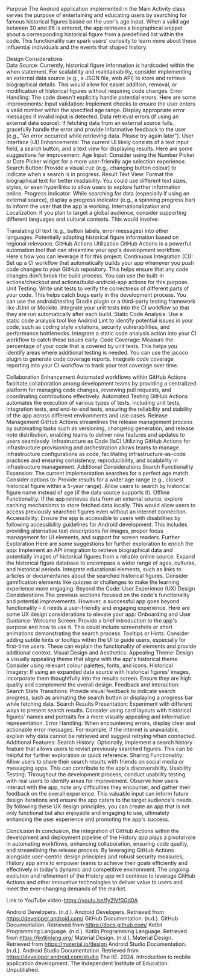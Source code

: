 Purpose
The Android application implemented in the Main Activity class serves the purpose of entertaining and educating users by searching for famous historical figures based on the user's age input. When a valid age between 30 and 96 is entered, the app retrieves a biographical snippet about a corresponding historical figure from a predefined list within the code. This functionality can spark users' curiosity to learn more about these influential individuals and the events that shaped history.
 
Design Considerations	
Data Source: Currently, historical figure information is hardcoded within the when statement. For scalability and maintainability, consider implementing an external data source (e.g., a JSON file, web API) to store and retrieve biographical details. This would allow for easier addition, removal, or modification of historical figures without requiring code changes.
Error Handling: The code doesn't explicitly handle potential errors. Here are some improvements:
Input validation: Implement checks to ensure the user enters a valid number within the specified age range. Display appropriate error messages if invalid input is detected.
Data retrieval errors (if using an external data source): If fetching data from an external source fails, gracefully handle the error and provide informative feedback to the user (e.g., "An error occurred while retrieving data. Please try again later").
User Interface (UI) Enhancements: The current UI likely consists of a text input field, a search button, and a text view for displaying results. Here are some suggestions for improvement:
Age Input: Consider using the Number Picker or Date Picker widget for a more user-friendly age selection experience.
Search Button: Provide a visual cue (e.g., changing button colour) to indicate when a search is in progress.
Result Text View: Format the biographical text for better readability. You could use different text sizes, styles, or even hyperlinks to allow users to explore further information online.
Progress Indicator: While searching for data (especially if using an external source), display a progress indicator (e.g., a spinning progress bar) to inform the user that the app is working.
Internationalization and Localization: If you plan to target a global audience, consider supporting different languages and cultural contexts. This would involve:
 
Translating UI text (e.g., button labels, error messages) into other languages.
Potentially adapting historical figure information based on regional relevance.
GitHub Actions Utilization
GitHub Actions is a powerful automation tool that can streamline your app's development workflow. Here's how you can leverage it for this project:
Continuous Integration (CI):
Set up a CI workflow that automatically builds your app whenever you push code changes to your GitHub repository. This helps ensure that any code changes don't break the build process.
You can use the built-in actions/checkout and actions/build-android-app actions for this purpose.
Unit Testing:
Write unit tests to verify the correctness of different parts of your code. This helps catch bugs early in the development process.
You can use the android/testing Gradle plugin or a third-party testing framework like JUnit or Mockito.
Integrate your unit tests into the CI workflow so that they are run automatically after each build.
Static Code Analysis:
Use a static code analysis tool like Android Lint to identify potential issues in your code, such as coding style violations, security vulnerabilities, and performance bottlenecks.
Integrate a static code analysis action into your CI workflow to catch these issues early.
Code Coverage:
Measure the percentage of your code that is covered by unit tests. This helps you identify areas where additional testing is needed.
You can use the jacoco plugin to generate code coverage reports.
Integrate code coverage reporting into your CI workflow to track your test coverage over time.

Collaboration Enhancement
Automated workflows within GitHub Actions facilitate collaboration among development teams by providing a centralized platform for managing code changes, reviewing pull requests, and coordinating contributions effectively.
Automated Testing
GitHub Actions automates the execution of various types of tests, including unit tests, integration tests, and end-to-end tests, ensuring the reliability and stability of the app across different environments and use cases.
Release Management
GitHub Actions streamlines the release management process by automating tasks such as versioning, changelog generation, and release note distribution, enabling teams to deliver new features and updates to users seamlessly.
Infrastructure as Code (IaC)
Utilizing GitHub Actions for infrastructure provisioning and orchestration allows teams to manage infrastructure configurations as code, facilitating infrastructure-as-code practices and ensuring consistency, reproducibility, and scalability in infrastructure management.
Additional Considerations
Search Functionality Expansion: The current implementation searches for a perfect age match. Consider options to:
Provide results for a wider age range (e.g., closest historical figure within a 5-year range).
Allow users to search by historical figure name instead of age (if the data source supports it).
Offline Functionality: If the app retrieves data from an external source, explore caching mechanisms to store fetched data locally. This would allow users to access previously searched figures even without an internet connection.
Accessibility: Ensure the app is accessible to users with disabilities by following accessibility guidelines for Android development. This includes providing alternative text descriptions for images, proper focus management for UI elements, and support for screen readers.
Further Exploration
Here are some suggestions for further exploration to enrich the app:
Implement an API integration to retrieve biographical data and potentially images of historical figures from a reliable online source.
Expand the historical figure database to encompass a wider range of ages, cultures, and historical periods.
Integrate educational elements, such as links to articles or documentaries about the searched historical figures.
Consider gamification elements like quizzes or challenges to make the learning experience more engaging.
Beyond the Code: User Experience (UX) Design Considerations
The previous sections focused on the code's functionality and potential improvements. However, a successful app goes beyond functionality – it needs a user-friendly and engaging experience. Here are some UX design considerations to elevate your app:
Onboarding and User Guidance:
Welcome Screen: Provide a brief introduction to the app's purpose and how to use it. This could include screenshots or short animations demonstrating the search process.
Tooltips or Hints: Consider adding subtle hints or tooltips within the UI to guide users, especially for first-time users. These can explain the functionality of elements and provide additional context.
Visual Design and Aesthetics:
Appealing Theme: Design a visually appealing theme that aligns with the app's historical theme. Consider using relevant colour palettes, fonts, and icons.
Historical Imagery: If using an expanded data source with historical figures' images, incorporate them thoughtfully into the results screen. Ensure they are high quality and complement the overall design.
Feedback and Interaction:
Search State Transitions: Provide visual feedback to indicate search progress, such as animating the search button or displaying a progress bar while fetching data.
Search Results Presentation: Experiment with different ways to present search results. Consider using card layouts with historical figures' names and portraits for a more visually appealing and informative representation.
Error Handling: When encountering errors, display clear and actionable error messages. For example, if the internet is unavailable, explain why data cannot be retrieved and suggest retrying when connected.
Additional Features:
Search History: Optionally, implement a search history feature that allows users to revisit previously searched figures. This can be helpful for further exploration or quick reference.
Sharing Functionality: Allow users to share their search results with friends on social media or messaging apps. This can contribute to the app's discoverability.
Usability Testing:
Throughout the development process, conduct usability testing with real users to identify areas for improvement. Observe how users interact with the app, note any difficulties they encounter, and gather their feedback on the overall experience. This valuable input can inform future design iterations and ensure the app caters to the target audience's needs.
By following these UX design principles, you can create an app that is not only functional but also enjoyable and engaging to use, ultimately enhancing the user experience and promoting the app's success.

Conclusion
In conclusion, the integration of GitHub Actions within the development and deployment pipeline of the History app plays a pivotal role in automating workflows, enhancing collaboration, ensuring code quality, and streamlining the release process. By leveraging GitHub Actions alongside user-centric design principles and robust security measures, History app aims to empower teams to achieve their goals efficiently and effectively in today's dynamic and competitive environment.
The ongoing evolution and refinement of the History app will continue to leverage GitHub Actions and other innovative technologies to deliver value to users and meet the ever-changing demands of the market.

Link to YouTube video-https://youtu.be/fy2iVf0Gd0A 

Android Developers. (n.d.). Android Developers. Retrieved from https://developer.android.com/
GitHub Documentation. (n.d.). GitHub Documentation. Retrieved from https://docs.github.com/
Kotlin Programming Language. (n.d.). Kotlin Programming Language. Retrieved from https://kotlinlang.org/
Material Design. (n.d.). Material Design. Retrieved from https://material.io/design
Android Studio Documentation. (n.d.). Android Studio Documentation. Retrieved from https://developer.android.com/studio
The IIE. 2024. Introduction to mobile application development. The Independent Institute of Education. Unpublished.

